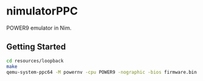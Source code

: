 # nimulatorPPC

POWER9 emulator in Nim.

## Getting Started

```bash
cd resources/loopback
make
qemu-system-ppc64 -M powernv -cpu POWER9 -nographic -bios firmware.bin
```